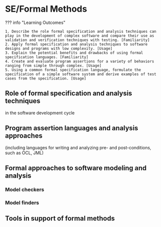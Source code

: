 # SE/Formal Methods

??? info "Learning Outcomes"

    1. Describe the role formal specification and analysis techniques can play in the development of complex software and compare their use as validation and verification techniques with testing. [Familiarity]
    2. Apply formal specification and analysis techniques to software designs and programs with low complexity. [Usage]
    3. Explain the potential benefits and drawbacks of using formal specification languages. [Familiarity]
    4. Create and evaluate program assertions for a variety of behaviors ranging from simple through complex. [Usage]
    5. Using a common formal specification language, formulate the specification of a simple software system and derive examples of test cases from the specification. [Usage]

## Role of formal specification and analysis techniques

in the software development cycle

## Program assertion languages and analysis approaches

(including languages for writing and analyzing pre- and post-conditions, such as OCL, JML)

## Formal approaches to software modeling and analysis

### Model checkers

### Model finders

## Tools in support of formal methods